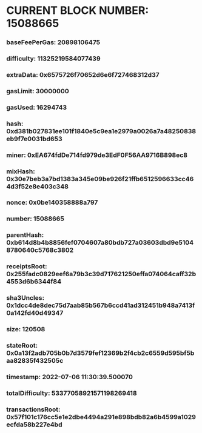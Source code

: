 # CURRENT BLOCK NUMBER: 15088665

### baseFeePerGas: 20898106475
### difficulty: 11325219584077439
### extraData: 0x6575726f70652d6e6f727468312d37
### gasLimit: 30000000
### gasUsed: 16294743
### hash: 0xd381b027831ee101f1840e5c9ea1e2979a0026a7a48250838eb9f7e0031bd653
### miner: 0xEA674fdDe714fd979de3EdF0F56AA9716B898ec8
### mixHash: 0x30e7beb3a7bd1383a345e09be926f21ffb6512596633cc464d3f52e8e403c348
### nonce: 0x0be140358888a797
### number: 15088665
### parentHash: 0xb614d8b4b8856fef0704607a80bdb727a03603dbd9e51048780640c5768c3802
### receiptsRoot: 0x255fadc0829eef6a79b3c39d717621250effa074064caff32b4553d6b6344f84
### sha3Uncles: 0x1dcc4de8dec75d7aab85b567b6ccd41ad312451b948a7413f0a142fd40d49347
### size: 120508
### stateRoot: 0x0a13f2adb705b0b7d3579fef12369b2f4cb2c6559d595bf5baa82835f432505c
### timestamp: 2022-07-06 11:30:39.500070
### totalDifficulty: 53377058921571198269418
### transactionsRoot: 0x57f101c176cc5e1e2dbe4494a291e898bdb82a6b4599a1029ecfda58b227e4bd
